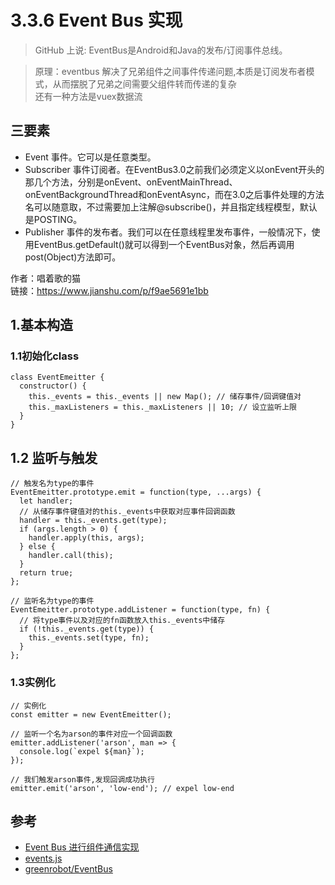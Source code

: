# 3.3.6 Event Bus 实现

>GitHub 上说: EventBus是Android和Java的发布/订阅事件总线。

>原理：eventbus 解决了兄弟组件之间事件传递问题,本质是订阅发布者模式，从而摆脱了兄弟之间需要父组件转而传递的复杂  
  还有一种方法是vuex数据流

## 三要素
- Event 事件。它可以是任意类型。
- Subscriber 事件订阅者。在EventBus3.0之前我们必须定义以onEvent开头的那几个方法，分别是onEvent、onEventMainThread、onEventBackgroundThread和onEventAsync，而在3.0之后事件处理的方法名可以随意取，不过需要加上注解@subscribe()，并且指定线程模型，默认是POSTING。
- Publisher 事件的发布者。我们可以在任意线程里发布事件，一般情况下，使用EventBus.getDefault()就可以得到一个EventBus对象，然后再调用post(Object)方法即可。

作者：唱着歌的猫  
链接：https://www.jianshu.com/p/f9ae5691e1bb

## 1.基本构造

### 1.1初始化class
```
class EventEmeitter {
  constructor() {
    this._events = this._events || new Map(); // 储存事件/回调键值对
    this._maxListeners = this._maxListeners || 10; // 设立监听上限
  }
}
```

## 1.2 监听与触发

```
// 触发名为type的事件
EventEmeitter.prototype.emit = function(type, ...args) {
  let handler;
  // 从储存事件键值对的this._events中获取对应事件回调函数
  handler = this._events.get(type);
  if (args.length > 0) {
    handler.apply(this, args);
  } else {
    handler.call(this);
  }
  return true;
};

// 监听名为type的事件
EventEmeitter.prototype.addListener = function(type, fn) {
  // 将type事件以及对应的fn函数放入this._events中储存
  if (!this._events.get(type)) {
    this._events.set(type, fn);
  }
};

```

### 1.3实例化

```
// 实例化
const emitter = new EventEmeitter();

// 监听一个名为arson的事件对应一个回调函数
emitter.addListener('arson', man => {
  console.log(`expel ${man}`);
});

// 我们触发arson事件,发现回调成功执行
emitter.emit('arson', 'low-end'); // expel low-end

```




## 参考
- [Event Bus 进行组件通信实现](https://juejin.im/post/5ac2fb886fb9a028b86e328c)
- [events.js](https://github.com/Gozala/events/blob/master/events.js)
- [greenrobot/EventBus](https://github.com/greenrobot/EventBus)
